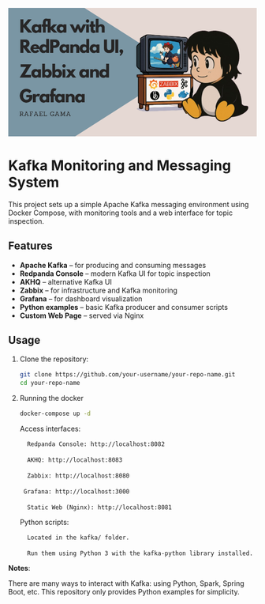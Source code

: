 ![Display Screen Page](./resources/screen_page.png)

# Kafka Monitoring and Messaging System

This project sets up a simple Apache Kafka messaging environment using Docker Compose, with monitoring tools and a web interface for topic inspection.

## Features

- **Apache Kafka** – for producing and consuming messages
- **Redpanda Console** – modern Kafka UI for topic inspection
- **AKHQ** – alternative Kafka UI
- **Zabbix** – for infrastructure and Kafka monitoring
- **Grafana** – for dashboard visualization
- **Python examples** – basic Kafka producer and consumer scripts
- **Custom Web Page** – served via Nginx

## Usage

1. Clone the repository:

    ```bash
    git clone https://github.com/your-username/your-repo-name.git
    cd your-repo-name
    ```

2. Running the docker

    ```bash
    docker-compose up -d
    ```

    Access interfaces:

         Redpanda Console: http://localhost:8082

         AKHQ: http://localhost:8083

         Zabbix: http://localhost:8080

        Grafana: http://localhost:3000

         Static Web (Nginx): http://localhost:8081

    Python scripts:

         Located in the kafka/ folder.

         Run them using Python 3 with the kafka-python library installed.

**Notes**:

There are many ways to interact with Kafka: using Python, Spark, Spring Boot, etc.
This repository only provides Python examples for simplicity.
